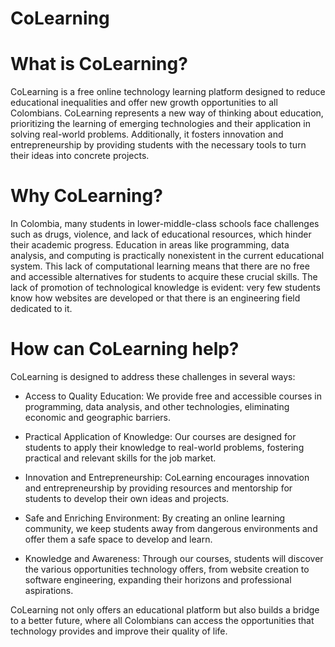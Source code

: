 # CoLearning


# What is CoLearning?


CoLearning is a free online technology learning platform designed to reduce educational inequalities and offer new growth opportunities to all Colombians. CoLearning represents a new way of thinking about education, prioritizing the learning of emerging technologies and their application in solving real-world problems. Additionally, it fosters innovation and entrepreneurship by providing students with the necessary tools to turn their ideas into concrete projects.

# Why CoLearning?


In Colombia, many students in lower-middle-class schools face challenges such as drugs, violence, and lack of educational resources, which hinder their academic progress. Education in areas like programming, data analysis, and computing is practically nonexistent in the current educational system. This lack of computational learning means that there are no free and accessible alternatives for students to acquire these crucial skills. The lack of promotion of technological knowledge is evident: very few students know how websites are developed or that there is an engineering field dedicated to it.

# How can CoLearning help?
CoLearning is designed to address these challenges in several ways:

- Access to Quality Education: We provide free and accessible courses in programming, data analysis, and other technologies, eliminating economic and geographic barriers.

- Practical Application of Knowledge: Our courses are designed for students to apply their knowledge to real-world problems, fostering practical and relevant skills for the job market.

- Innovation and Entrepreneurship: CoLearning encourages innovation and entrepreneurship by providing resources and mentorship for students to develop their own ideas and projects.

- Safe and Enriching Environment: By creating an online learning community, we keep students away from dangerous environments and offer them a safe space to develop and learn.

- Knowledge and Awareness: Through our courses, students will discover the various opportunities technology offers, from website creation to software engineering, expanding their horizons and professional aspirations.

CoLearning not only offers an educational platform but also builds a bridge to a better future, where all Colombians can access the opportunities that technology provides and improve their quality of life.
